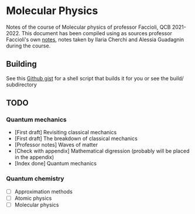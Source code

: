 # Molecular Physics
Notes of the course of Molecular physics of professor Faccioli, QCB 2021-2022.
This document has been compiled using as sources professor Faccioli's own [notes](https://pietrofaccioli.wixsite.com/physics/modern-physics), notes taken by Ilaria Cherchi and Alessia Guadagnin during the course.

## Building
See this [Github gist](https://gist.github.com/giacThePhantom/e080a777782754542d0e081835669085) for a shell script that builds it for you or see the build/ subdirectory

## TODO

### Quantum mechanics

  * [First draft] Revisiting classical mechanics
  * [First draft] The breakdown of classical mechanics
  * [Professor notes] Waves of matter
  * [Check with appendix] Mathematical digression (probably will be placed in the appendix)
  * [Index done] Quantum mechanics

### Quantum chemistry
 
 * [ ] Approximation methods
 * [ ] Atomic physics
 * [ ] Molecular physics
